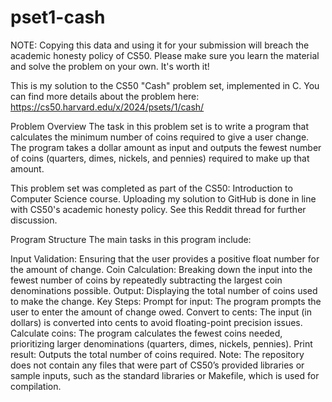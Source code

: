 <h1>pset1-cash</h1>

NOTE: Copying this data and using it for your submission will breach the academic honesty policy of CS50. Please make sure you learn the material and solve the problem on your own. It's worth it!

This is my solution to the CS50 "Cash" problem set, implemented in C. You can find more details about the problem here: https://cs50.harvard.edu/x/2024/psets/1/cash/

Problem Overview
The task in this problem set is to write a program that calculates the minimum number of coins required to give a user change. The program takes a dollar amount as input and outputs the fewest number of coins (quarters, dimes, nickels, and pennies) required to make up that amount.

This problem set was completed as part of the CS50: Introduction to Computer Science course. Uploading my solution to GitHub is done in line with CS50's academic honesty policy. See this Reddit thread for further discussion.

Program Structure
The main tasks in this program include:

Input Validation: Ensuring that the user provides a positive float number for the amount of change.
Coin Calculation: Breaking down the input into the fewest number of coins by repeatedly subtracting the largest coin denominations possible.
Output: Displaying the total number of coins used to make the change.
Key Steps:
Prompt for input: The program prompts the user to enter the amount of change owed.
Convert to cents: The input (in dollars) is converted into cents to avoid floating-point precision issues.
Calculate coins: The program calculates the fewest coins needed, prioritizing larger denominations (quarters, dimes, nickels, pennies).
Print result: Outputs the total number of coins required.
Note: The repository does not contain any files that were part of CS50’s provided libraries or sample inputs, such as the standard libraries or Makefile, which is used for compilation.

